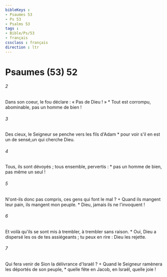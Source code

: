 ```yaml
---
bibleKeys : 
- Psaumes 53
- Ps 53
- Psalms 53
tags : 
- Bible/Ps/53
- français
cssclass : français
direction : ltr
---
```


# Psaumes (53) 52

###### 2
Dans son coeur, le fou déclare : « Pas de Dieu ! » * Tout est corrompu, abominable, pas un homme de bien !
###### 3
Des cieux, le Seigneur se penche vers les fils d'Adam * pour voir s'il en est un de sensé,un qui cherche Dieu.
###### 4
Tous, ils sont dévoyés ; tous ensemble, pervertis : * pas un homme de bien, pas même un seul !
###### 5
N'ont-ils donc pas compris, ces gens qui font le mal ? + Quand ils mangent leur pain, ils mangent mon peuple. * Dieu, jamais ils ne l'invoquent !
###### 6
Et voilà qu'ils se sont mis à trembler, à trembler sans raison. * Oui, Dieu a dispersé les os de tes assiégeants ; tu peux en rire : Dieu les rejette.
###### 7
Qui fera venir de Sion la délivrance d'Israël ? + Quand le Seigneur ramènera les déportés de son peuple, * quelle fête en Jacob, en Israël, quelle joie !
